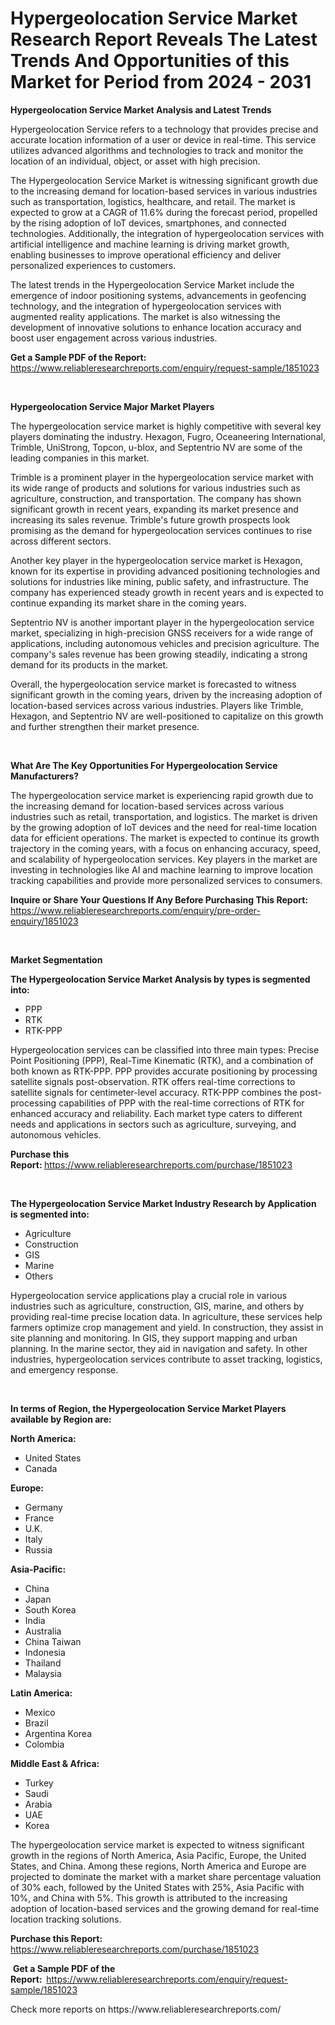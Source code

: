 <p><h1>Hypergeolocation Service Market Research Report Reveals The Latest Trends And Opportunities of this Market for Period from 2024 - 2031</h1></p><p><strong>Hypergeolocation Service Market Analysis and Latest Trends</strong></p>
<p><p>Hypergeolocation Service refers to a technology that provides precise and accurate location information of a user or device in real-time. This service utilizes advanced algorithms and technologies to track and monitor the location of an individual, object, or asset with high precision.</p><p>The Hypergeolocation Service Market is witnessing significant growth due to the increasing demand for location-based services in various industries such as transportation, logistics, healthcare, and retail. The market is expected to grow at a CAGR of 11.6% during the forecast period, propelled by the rising adoption of IoT devices, smartphones, and connected technologies. Additionally, the integration of hypergeolocation services with artificial intelligence and machine learning is driving market growth, enabling businesses to improve operational efficiency and deliver personalized experiences to customers.</p><p>The latest trends in the Hypergeolocation Service Market include the emergence of indoor positioning systems, advancements in geofencing technology, and the integration of hypergeolocation services with augmented reality applications. The market is also witnessing the development of innovative solutions to enhance location accuracy and boost user engagement across various industries.</p></p>
<p><strong>Get a Sample PDF of the Report:&nbsp;</strong> <a href="https://www.reliableresearchreports.com/enquiry/request-sample/1851023">https://www.reliableresearchreports.com/enquiry/request-sample/1851023</a></p>
<p>&nbsp;</p>
<p><strong>Hypergeolocation Service Major Market Players</strong></p>
<p><p>The hypergeolocation service market is highly competitive with several key players dominating the industry. Hexagon, Fugro, Oceaneering International, Trimble, UniStrong, Topcon, u-blox, and Septentrio NV are some of the leading companies in this market.</p><p>Trimble is a prominent player in the hypergeolocation service market with its wide range of products and solutions for various industries such as agriculture, construction, and transportation. The company has shown significant growth in recent years, expanding its market presence and increasing its sales revenue. Trimble's future growth prospects look promising as the demand for hypergeolocation services continues to rise across different sectors.</p><p>Another key player in the hypergeolocation service market is Hexagon, known for its expertise in providing advanced positioning technologies and solutions for industries like mining, public safety, and infrastructure. The company has experienced steady growth in recent years and is expected to continue expanding its market share in the coming years.</p><p>Septentrio NV is another important player in the hypergeolocation service market, specializing in high-precision GNSS receivers for a wide range of applications, including autonomous vehicles and precision agriculture. The company's sales revenue has been growing steadily, indicating a strong demand for its products in the market.</p><p>Overall, the hypergeolocation service market is forecasted to witness significant growth in the coming years, driven by the increasing adoption of location-based services across various industries. Players like Trimble, Hexagon, and Septentrio NV are well-positioned to capitalize on this growth and further strengthen their market presence.</p></p>
<p>&nbsp;</p>
<p><strong>What Are The Key Opportunities For Hypergeolocation Service Manufacturers?</strong></p>
<p><p>The hypergeolocation service market is experiencing rapid growth due to the increasing demand for location-based services across various industries such as retail, transportation, and logistics. The market is driven by the growing adoption of IoT devices and the need for real-time location data for efficient operations. The market is expected to continue its growth trajectory in the coming years, with a focus on enhancing accuracy, speed, and scalability of hypergeolocation services. Key players in the market are investing in technologies like AI and machine learning to improve location tracking capabilities and provide more personalized services to consumers.</p></p>
<p><strong>Inquire or Share Your Questions If Any Before Purchasing This Report:</strong> <a href="https://www.reliableresearchreports.com/enquiry/pre-order-enquiry/1851023">https://www.reliableresearchreports.com/enquiry/pre-order-enquiry/1851023</a></p>
<p>&nbsp;</p>
<p><strong>Market Segmentation</strong></p>
<p><strong>The Hypergeolocation Service Market Analysis by types is segmented into:</strong></p>
<p><ul><li>PPP</li><li>RTK</li><li>RTK-PPP</li></ul></p>
<p><p>Hypergeolocation services can be classified into three main types: Precise Point Positioning (PPP), Real-Time Kinematic (RTK), and a combination of both known as RTK-PPP. PPP provides accurate positioning by processing satellite signals post-observation. RTK offers real-time corrections to satellite signals for centimeter-level accuracy. RTK-PPP combines the post-processing capabilities of PPP with the real-time corrections of RTK for enhanced accuracy and reliability. Each market type caters to different needs and applications in sectors such as agriculture, surveying, and autonomous vehicles.</p></p>
<p><strong>Purchase this Report:&nbsp;</strong><a href="https://www.reliableresearchreports.com/purchase/1851023">https://www.reliableresearchreports.com/purchase/1851023</a></p>
<p>&nbsp;</p>
<p><strong>The Hypergeolocation Service Market Industry Research by Application is segmented into:</strong></p>
<p><ul><li>Agriculture</li><li>Construction</li><li>GIS</li><li>Marine</li><li>Others</li></ul></p>
<p><p>Hypergeolocation service applications play a crucial role in various industries such as agriculture, construction, GIS, marine, and others by providing real-time precise location data. In agriculture, these services help farmers optimize crop management and yield. In construction, they assist in site planning and monitoring. In GIS, they support mapping and urban planning. In the marine sector, they aid in navigation and safety. In other industries, hypergeolocation services contribute to asset tracking, logistics, and emergency response.</p></p>
<p>&nbsp;</p>
<p><strong>In terms of Region, the Hypergeolocation Service Market Players available by Region are:</strong></p>
<p>
    <p> <strong> North America: </strong>
        <ul>
            <li>United States</li>
            <li>Canada</li>
        </ul>
        </p> 
    <p> <strong> Europe: </strong>
        <ul>
            <li>Germany</li>
            <li>France</li>
            <li>U.K.</li>
            <li>Italy</li>
            <li>Russia</li>
        </ul>
        </p> 
    <p> <strong> Asia-Pacific: </strong>
        <ul>
            <li>China</li>
            <li>Japan</li>
            <li>South Korea</li>
            <li>India</li>
            <li>Australia</li>
            <li>China Taiwan</li>
            <li>Indonesia</li>
            <li>Thailand</li>
            <li>Malaysia</li>
        </ul>
        </p> 
    <p> <strong> Latin America: </strong>
        <ul>
            <li>Mexico</li>
            <li>Brazil</li>
            <li>Argentina Korea</li>
            <li>Colombia</li>
        </ul>
        </p> 
    <p> <strong> Middle East & Africa: </strong>
        <ul>
            <li>Turkey</li>
            <li>Saudi</li>
            <li>Arabia</li>
            <li>UAE</li>
            <li>Korea</li>
        </ul>
    </p>
    </p>
<p><p>The hypergeolocation service market is expected to witness significant growth in the regions of North America, Asia Pacific, Europe, the United States, and China. Among these regions, North America and Europe are projected to dominate the market with a market share percentage valuation of 30% each, followed by the United States with 25%, Asia Pacific with 10%, and China with 5%. This growth is attributed to the increasing adoption of location-based services and the growing demand for real-time location tracking solutions.</p></p>
<p><strong>Purchase this Report: </strong><a href="https://www.reliableresearchreports.com/purchase/1851023">https://www.reliableresearchreports.com/purchase/1851023</a></p>
<p>&nbsp;<strong>Get a Sample PDF of the Report:&nbsp;&nbsp;</strong><a href="https://www.reliableresearchreports.com/enquiry/request-sample/1851023">https://www.reliableresearchreports.com/enquiry/request-sample/1851023</a></p>
<p><strong></strong></p>
<p>Check more reports on https://www.reliableresearchreports.com/</p>